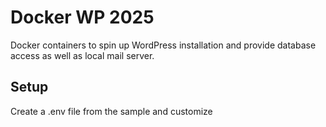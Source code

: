 # Docker WP 2025

Docker containers to spin up WordPress installation and provide database access as well as local mail server.

## Setup

Create a .env file from the sample and customize
